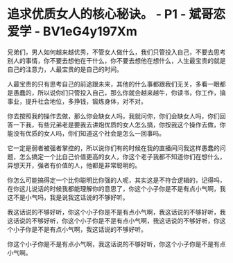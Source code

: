 # 追求优质女人的核心秘诀。 - P1 - 斌哥恋爱学 - BV1eG4y197Xm

兄弟们，男人如何越来越优秀，不管女人做什么，我们只管投入自己，不要去思考别人的事情，你不要去想他在干什么，你不要去想他在想什么，人生最宝贵的就是自己的注意力，人最宝贵的是自己的时间。

人最宝贵的只有思考自己的前途跟未来，其他的什么事都跟我们无关，多看一眼都是愚蠢的，所以说你们只管投入自己，那么你就会越来越牛，你读书，你工作，搞事业，提升社会地位，多挣钱，锻炼身体，对不对。

你去按照我的操作去做，那么你会缺女人吗，我就问你，你们会缺女人吗，你们回答一下我，有些兄弟老是要我去讲炮优质的女人怎么搞，你按我这个操作去做，你能没有优质的女人吗，你们知道这个社会是怎么一回事吗。

它一定是弱者被强者掌控的，所以说你们有的时候在我的直播间问我这样愚蠢的问题，怎么搞定一个比自己价值更高的女人，你这个老子我都不知道你们在想什么，异想天开，强者有价值的人，他都是非常聪明的。

你怎么可能搞得定一个比你聪明比你强的人呢，其实这是不符合逻辑的，记得吗，在你这儿说话的时候我都能理解你的意思了，你这个小子你是不是有点小气啊，我这不是小气吗，我是说我这话说的不够好听。

我这话说的不够好听，你这个小子你是不是有点小气啊，我这话说的不够好听，我这话说的不够好听，你这个小子你是不是有点小气啊，我这话说的不够好听，你这个小子你是不是有点小气啊，我这话说的不够好听。

你这个小子你是不是有点小气啊，我这话说的不够好听，你这个小子你是不是有点小气啊。